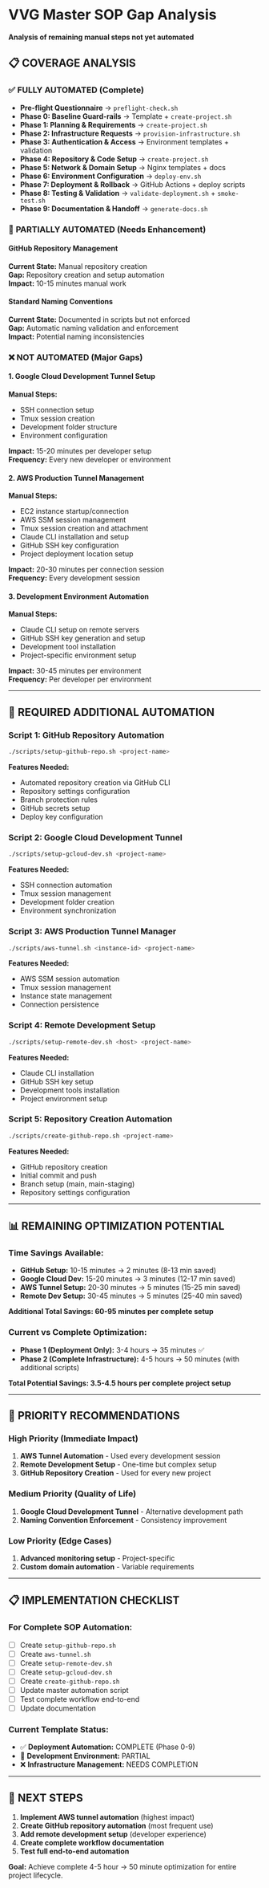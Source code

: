 # VVG Master SOP Gap Analysis

**Analysis of remaining manual steps not yet automated**

## 📋 **COVERAGE ANALYSIS**

### ✅ **FULLY AUTOMATED (Complete)**
- **Pre-flight Questionnaire** → `preflight-check.sh`
- **Phase 0: Baseline Guard-rails** → Template + `create-project.sh`
- **Phase 1: Planning & Requirements** → `create-project.sh`
- **Phase 2: Infrastructure Requests** → `provision-infrastructure.sh`
- **Phase 3: Authentication & Access** → Environment templates + validation
- **Phase 4: Repository & Code Setup** → `create-project.sh`
- **Phase 5: Network & Domain Setup** → Nginx templates + docs
- **Phase 6: Environment Configuration** → `deploy-env.sh`
- **Phase 7: Deployment & Rollback** → GitHub Actions + deploy scripts
- **Phase 8: Testing & Validation** → `validate-deployment.sh` + `smoke-test.sh`
- **Phase 9: Documentation & Handoff** → `generate-docs.sh`

### 🔶 **PARTIALLY AUTOMATED (Needs Enhancement)**

#### **GitHub Repository Management**
**Current State:** Manual repository creation  
**Gap:** Repository creation and setup automation  
**Impact:** 10-15 minutes manual work  

#### **Standard Naming Conventions**
**Current State:** Documented in scripts but not enforced  
**Gap:** Automatic naming validation and enforcement  
**Impact:** Potential naming inconsistencies  

### ❌ **NOT AUTOMATED (Major Gaps)**

#### **1. Google Cloud Development Tunnel Setup**
**Manual Steps:**
- SSH connection setup
- Tmux session creation
- Development folder structure
- Environment configuration

**Impact:** 15-20 minutes per developer setup  
**Frequency:** Every new developer or environment  

#### **2. AWS Production Tunnel Management**
**Manual Steps:**
- EC2 instance startup/connection
- AWS SSM session management
- Tmux session creation and attachment
- Claude CLI installation and setup
- GitHub SSH key configuration
- Project deployment location setup

**Impact:** 20-30 minutes per connection session  
**Frequency:** Every development session  

#### **3. Development Environment Automation**
**Manual Steps:**
- Claude CLI setup on remote servers
- GitHub SSH key generation and setup
- Development tool installation
- Project-specific environment setup

**Impact:** 30-45 minutes per environment  
**Frequency:** Per developer per environment  

---

## 🚀 **REQUIRED ADDITIONAL AUTOMATION**

### **Script 1: GitHub Repository Automation**
```bash
./scripts/setup-github-repo.sh <project-name>
```
**Features Needed:**
- Automated repository creation via GitHub CLI
- Repository settings configuration
- Branch protection rules
- GitHub secrets setup
- Deploy key configuration

### **Script 2: Google Cloud Development Tunnel**
```bash
./scripts/setup-gcloud-dev.sh <project-name>
```
**Features Needed:**
- SSH connection automation
- Tmux session management
- Development folder creation
- Environment synchronization

### **Script 3: AWS Production Tunnel Manager**
```bash
./scripts/aws-tunnel.sh <instance-id> <project-name>
```
**Features Needed:**
- AWS SSM session automation
- Tmux session management
- Instance state management
- Connection persistence

### **Script 4: Remote Development Setup**
```bash
./scripts/setup-remote-dev.sh <host> <project-name>
```
**Features Needed:**
- Claude CLI installation
- GitHub SSH key setup
- Development tools installation
- Project environment setup

### **Script 5: Repository Creation Automation**
```bash
./scripts/create-github-repo.sh <project-name>
```
**Features Needed:**
- GitHub repository creation
- Initial commit and push
- Branch setup (main, main-staging)
- Repository settings configuration

---

## 📊 **REMAINING OPTIMIZATION POTENTIAL**

### **Time Savings Available:**
- **GitHub Setup:** 10-15 minutes → 2 minutes (8-13 min saved)
- **Google Cloud Dev:** 15-20 minutes → 3 minutes (12-17 min saved)  
- **AWS Tunnel Setup:** 20-30 minutes → 5 minutes (15-25 min saved)
- **Remote Dev Setup:** 30-45 minutes → 5 minutes (25-40 min saved)

**Additional Total Savings: 60-95 minutes per complete setup**

### **Current vs Complete Optimization:**
- **Phase 1 (Deployment Only):** 3-4 hours → 35 minutes ✅
- **Phase 2 (Complete Infrastructure):** 4-5 hours → 50 minutes (with additional scripts)

**Total Potential Savings: 3.5-4.5 hours per complete project setup**

---

## 🎯 **PRIORITY RECOMMENDATIONS**

### **High Priority (Immediate Impact)**
1. **AWS Tunnel Automation** - Used every development session
2. **Remote Development Setup** - One-time but complex setup
3. **GitHub Repository Creation** - Used for every new project

### **Medium Priority (Quality of Life)**
1. **Google Cloud Development Tunnel** - Alternative development path
2. **Naming Convention Enforcement** - Consistency improvement

### **Low Priority (Edge Cases)**
1. **Advanced monitoring setup** - Project-specific
2. **Custom domain automation** - Variable requirements

---

## 📋 **IMPLEMENTATION CHECKLIST**

### **For Complete SOP Automation:**
- [ ] Create `setup-github-repo.sh`
- [ ] Create `aws-tunnel.sh` 
- [ ] Create `setup-remote-dev.sh`
- [ ] Create `setup-gcloud-dev.sh`
- [ ] Create `create-github-repo.sh`
- [ ] Update master automation script
- [ ] Test complete workflow end-to-end
- [ ] Update documentation

### **Current Template Status:**
- ✅ **Deployment Automation:** COMPLETE (Phase 0-9)
- 🔶 **Development Environment:** PARTIAL 
- ❌ **Infrastructure Management:** NEEDS COMPLETION

---

## 🚀 **NEXT STEPS**

1. **Implement AWS tunnel automation** (highest impact)
2. **Create GitHub repository automation** (most frequent use)
3. **Add remote development setup** (developer experience)
4. **Create complete workflow documentation**
5. **Test full end-to-end automation**

**Goal:** Achieve complete 4-5 hour → 50 minute optimization for entire project lifecycle.